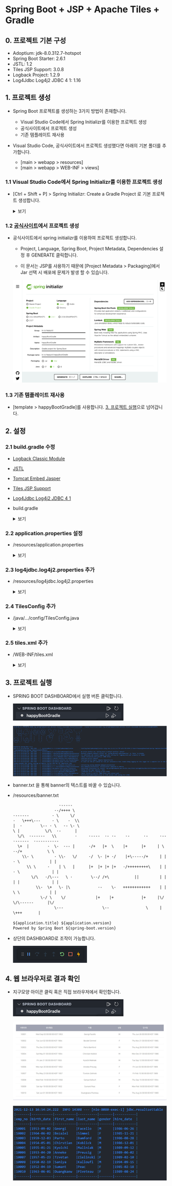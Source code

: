 # Spring Boot + JSP + Apache Tiles + Gradle

## 0. 프로젝트 기본 구성

- Adoptium: jdk-8.0.312.7-hotspot
- Spring Boot Starter: 2.6.1
- JSTL: 1.2
- Tiles JSP Support: 3.0.8
- Logback Project: 1.2.9
- Log4Jdbc Log4j2 JDBC 4 1: 1.16

## 1. 프로젝트 생성

- Spring Boot 프로젝트를 생성하는 3가지 방법이 존재합니다.

  - Visual Studio Code에서 Spring Initializr를 이용한 프로젝트 생성
  - 공식사이트에서 프로젝트 생성
  - 기존 템플레이트 재사용

- Visual Studio Code, 공식사이트에서 프로젝트 생성했다면 아래의 기본 폴더를 추가합니다.
  - [main > webapp > resources]
  - [main > webapp > WEB-INF > views]

### 1.1 Visual Studio Code에서 Spring Initializr를 이용한 프로젝트 생성

- [Ctrl + Shift + P] > Spring Initializr: Create a Gradle Project 로 기본 프로젝트 생성합니다.

  <details><summary>보기</summary>

  - Spring initrializr: Create a Gradle Project 실행

  ![](./images/BootGradle/1.png)

  - Spring boot version 설정

  ![](./images/BootGradle/2.png)

  - 언어 설정

  ![](./images/BootGradle/3.png)

  - groupId 설정

  ![](./images/BootGradle/4.png)

  - artifactId 설정

  ![](./images/BootGradle/5.png)

  - packaging type 설정

  ![](./images/BootGradle/6.png)

  - Java version 설정

  ![](./images/BootGradle/7.png)

  - 의존성 설정.

  ![](./images/BootGradle/8.png)

  - 프로젝트를 생성할 폴더를 설정

  ![](./images/legacy/16.png)

  - Open

  ![](./images/BootGradle/10.png)

  - 생성된 프로젝트 구조

  ![](./images/BootGradle/11.png)

  </details>

### 1.2 [공식사이트](https://start.spring.io/)에서 프로젝트 생성

- 공식사이트에서 spring initializr를 이용하여 프로젝트 생성합니다.

  - Project, Language, Spring Boot, Project Metadata, Dependencies 설정 후 GENERATE 클릭합니다.

  - 이 문서는 JSP를 사용하기 때문에 [Project Metadata > Packaging]에서 Jar 선택 시 배포에 문제가 발생 할 수 있습니다.

  ![](./images/BootGradle/0.png)

### 1.3 기존 템플레이트 재사용

- [template > happyBootGradle]를 사용합니다. [3. 프로젝트 실행](#3--)으로 넘어갑니다.

## 2. 설정

### 2.1 build.gradle 수정

- [Logback Classic Module](https://mvnrepository.com/artifact/ch.qos.logback/logback-classic/1.2.9)
- [JSTL](https://mvnrepository.com/artifact/javax.servlet/jstl/1.2)
- [Tomcat Embed Jasper](https://mvnrepository.com/artifact/org.apache.tomcat.embed/tomcat-embed-jasper/9.0.56)
- [Tiles JSP Support](https://mvnrepository.com/artifact/org.apache.tiles/tiles-jsp/3.0.8)
- [Log4Jdbc Log4j2 JDBC 4 1](https://mvnrepository.com/artifact/org.bgee.log4jdbc-log4j2/log4jdbc-log4j2-jdbc4.1/1.16)

- build.gradle

    <details><summary>보기</summary>

  ```gradle
    dependencies {
      implementation 'org.springframework.boot:spring-boot-starter-web'
      implementation 'org.mybatis.spring.boot:mybatis-spring-boot-starter:2.2.0'
      compileOnly 'org.projectlombok:lombok'
      developmentOnly 'org.springframework.boot:spring-boot-devtools'
      runtimeOnly 'org.mariadb.jdbc:mariadb-java-client'
      annotationProcessor 'org.projectlombok:lombok'
      providedRuntime 'org.springframework.boot:spring-boot-starter-tomcat'
      testImplementation 'org.springframework.boot:spring-boot-starter-test'

      implementation 'ch.qos.logback:logback-classic:1.2.9'
      implementation 'javax.servlet:jstl'
      implementation 'org.apache.tomcat.embed:tomcat-embed-jasper'
      implementation 'org.apache.tiles:tiles-jsp:3.0.8'
      implementation 'org.bgee.log4jdbc-log4j2:log4jdbc-log4j2-jdbc4.1:1.16'
  }
  ```

    </details>

### 2.2 application.properties 설정

- /resources/application.properties

  <details><summary>보기</summary>

  - JDBC 설정

  ```properties
    spring.datasource.driver-class-name=net.sf.log4jdbc.sql.jdbcapi.DriverSpy
    spring.datasource.url=jdbc:log4jdbc:mariadb://localhost:3306/employees
    spring.datasource.username=scott
    spring.datasource.password=tiger
  ```

  - Spring Boot MVC 설정

  ```properties
  spring.mvc.view.prefix=/WEB-INF/views/
  spring.mvc.view.suffix=.jsp
  ```

  - MyBatis 설정

  ```properties
  mybatis.configuration.map-underscore-to-camel-case=true
  mybatis.type-aliases-package=kr.co.happyict.happyBootGradle.domain
  mybatis.mapper-locations=mapper/*.xml
  ```

  - UTF-8 Encoding 설정

  ```properties
  server.servlet.encoding.charset=UTF-8
  server.servlet.encoding.enabled=true
  server.servlet.encoding.force=true
  ```

  - Log 설정

  ```properties
  logging.level.jdbc=off
  logging.level.jdbc.sqlonly=info
  logging.level.jdbc.sqltiming=off
  logging.level.jdbc.resultsettable=info
  logging.level.jdbc.audit=off
  logging.level.jdbc.resultset=off
  logging.level.jdbc.connection=off
  ```

  </details>

### 2.3 log4jdbc.log4j2.properties 추가

- /resources/log4jdbc.log4j2.properties
  <details><summary>보기</summary>

  ```properties
  log4jdbc.drivers=org.mariadb.jdbc.Driver
  log4jdbc.spylogdelegator.name=net.sf.log4jdbc.log.slf4j.Slf4jSpyLogDelegator
  log4jdbc.dump.sql.maxlinelength=0
  ```

  </details>

### 2.4 TilesConfig 추가

- /java/.../config/TilesConfig.java

  <details><summary>보기</summary>

  ```java
  package kr.co.happyict.happyBootGradle.config;

  import org.springframework.context.annotation.Bean;
  import org.springframework.context.annotation.Configuration;
  import org.springframework.web.servlet.view.UrlBasedViewResolver;
  import org.springframework.web.servlet.view.tiles3.TilesConfigurer;
  import org.springframework.web.servlet.view.tiles3.TilesView;

  @Configuration
  public class TilesConfig {

    @Bean
    public UrlBasedViewResolver tilesViewResolver() {
      UrlBasedViewResolver tilesViewResolver = new UrlBasedViewResolver();

      tilesViewResolver.setViewClass(TilesView.class);

      return tilesViewResolver;
    }

    @Bean
    public TilesConfigurer tilesConfigurer() {
      TilesConfigurer tilesConfigurer = new TilesConfigurer();

      tilesConfigurer.setDefinitions("/WEB-INF/tiles.xml");

      return tilesConfigurer;
    }

  }
  ```

  </details>

### 2.5 tiles.xml 추가

- /WEB-INF/tiles.xml

  <details><summary>보기</summary>

  ```xml
  <?xml version="1.0" encoding="utf-8"?>
  <!DOCTYPE tiles-definitions PUBLIC "-//Apache Software Foundation//DTD Tiles Configuration 3.0//EN"
    "http://tiles.apache.org/dtds/tiles-config_3_0.dtd">
  <!-- Definitions for Tiles documentation -->
  <tiles-definitions>
    <definition name="base" template="/WEB-INF/views/common/layout.jsp">
    <put-attribute name="header" value="/WEB-INF/views/common/header.jsp"/>
      <put-attribute name="body" value=""/>
      <put-attribute name="footer" value="/WEB-INF/views/common/footer.jsp"/>
    </definition>

    <definition name="*" extends="base">
      <put-attribute name="body" value="/WEB-INF/views/{1}.jsp"/>
    </definition>
  </tiles-definitions>
  ```

  </details>

## 3. 프로젝트 실행

- SPRING BOOT DASHBOARD에서 실행 버튼 클릭합니다.

  ![](./images/BootGradle/12.png)

  ![](./images/Boot/4.png)

- banner.txt 을 통해 banner의 텍스트를 바꿀 수 있습니다.

- /resources/banner.txt

  ```text
                      ·-----
                    ·-/++++ \
  ·------          · \     \/
  ·   \+++\---     · \    ·  \\
  |  ·        \-- · \   ·- \- \
  \ |           \/\  ·-      |
    \/\  ·------   \\        ·     ·----  ·- ·-    ·-      ·-     ·--      ·------  ·----------
    \+  |        ·  \-  ·-- |      ·/+   |+  \    |+      |+     | \    ·-/+           \ \
      \\- \         · \\-   \/     ·/  \- |+ ·/    |+\-----/+     | |   · \             | |
        \\ \     ·    | \   |      |+  |+ |+ |+   ·/+++++++++\    | |  · \              | |
          \/\   ·/\---   \ ·        \--/ /+\           ||         | |  | |              | |
            \\-  \+   \- |\            ·-    \-   ++++++++++++    | |   \ \             | |
              \-/ \    \/             |+    |+            |+     |\/    \/\------      |\/
                    \---                 \--                \     |          \+++       |

  ${application.title} ${application.version}
  Powered by Spring Boot ${spring-boot.version}
  ```

- 상단의 DASHBOARD로 조작이 가능합니다.

  ![](./images/Boot/5.png)

## 4. 웹 브라우저로 결과 확인

- 지구모양 아이콘 클릭 혹은 직접 브라우저에서 확인합니다.

  ![](./images/BootGradle/12.png)

  ![](./images/Boot/8.jpeg)

  ![](./images/Boot/8.png)
